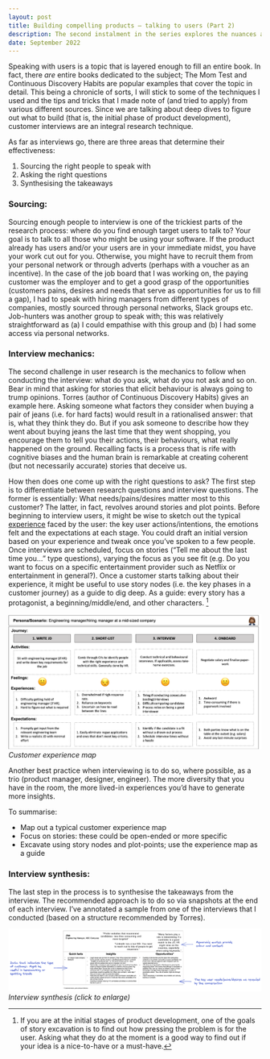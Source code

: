 ```yaml
---
layout: post
title: Building compelling products — talking to users (Part 2)
description: The second instalment in the series explores the nuances and best practices involved in user interviews.
date: September 2022
---
```


Speaking with users is a topic that is layered enough to fill an entire book. In fact, there *are* entire books dedicated to the subject; The Mom Test and Continuous Discovery Habits are popular examples that cover the topic in detail. This being a chronicle of sorts, I will stick to some of the techniques I used and the tips and tricks that I made note of (and tried to apply) from various different sources. Since we are talking about deep dives to figure out what to build (that is, the initial phase of product development), customer interviews are an integral research technique.

As far as interviews go, there are three areas that determine their effectiveness:
1. Sourcing the right people to speak with
2. Asking the right questions
3. Synthesising the takeaways

### Sourcing:

Sourcing enough people to interview is one of the trickiest parts of the research process: where do you find enough target users to talk to? Your goal is to talk to all those who might be using your software. If the product already has users and/or your users are in your immediate midst, you have your work cut out for you. Otherwise, you might have to recruit them from your personal network or through adverts (perhaps with a voucher as an incentive). In the case of the job board that I was working on, the paying customer was the employer and to get a good grasp of the opportunities (customers pains, desires and needs that serve as opportunities for us to fill a gap), I had to speak with hiring managers from different types of companies, mostly sourced through personal networks, Slack groups etc. Job-hunters was another group to speak with; this was relatively straightforward as (a) I could empathise with this group and (b) I had some access via personal networks.

### Interview mechanics:

The second challenge in user research is the mechanics to follow when conducting the interview: what do you ask, what do you not ask and so on. Bear in mind that asking for stories that elicit behaviour is always going to trump opinions. Torres (author of Continuous Discovery Habits) gives an example here. Asking someone what factors they consider when buying a pair of jeans (i.e. for hard facts) would result in a rationalised answer: that is, what they think they do. But if you ask someone to describe how they went about buying jeans the last time that they went shopping, you encourage them to tell you their actions, their behaviours, what really happened on the ground. Recalling facts is a process that is rife with cognitive biases and the human brain is remarkable at creating coherent (but not necessarily accurate) stories that deceive us.

How then does one come up with the right questions to ask? The first step is to differentiate between research questions and interview questions. The former is essentially: What needs/pains/desires matter most to this customer? The latter, in fact, revolves around stories and plot points. Before beginning to interview users, it might be wise to sketch out the typical <a href="https://hbr.org/2010/11/using-customer-journey-maps-to" target="_blank">experience</a> faced by the user: the key user actions/intentions, the emotions felt and the expectations at each stage. You could draft an initial version based on your experience and tweak once you’ve spoken to a few people. Once interviews are scheduled, focus on stories (“Tell me about the last time you…” type questions), varying the focus as you see fit (e.g. Do you want to focus on a specific entertainment provider such as Netflix or entertainment in general?). Once a customer starts talking about their experience, it might be useful to use story nodes (i.e. the key phases in a customer journey) as a guide to dig deep. As a guide: every story has a protagonist, a beginning/middle/end, and other characters. [^1]

[![Customer experience map](/public/xp.png)](/public/xp.png)
*Customer experience map*

Another best practice when interviewing is to do so, where possible, as a trio (product manager, designer, engineer). The more diversity that you have in the room, the more lived-in experiences you’d have to generate more insights.

To summarise:
<ul>
  <li> Map out a typical customer experience map </li>
  <li> Focus on stories: these could be open-ended or more specific </li>
  <li> Excavate using story nodes and plot-points; use the experience map as a guide </li>
</ul>

### Interview synthesis:

The last step in the process is to synthesise the takeaways from the interview. The recommended approach is to do so via snapshots at the end of each interview. I’ve annotated a sample from one of the interviews that I conducted (based on a structure recommended by Torres).

[![Interview synthesis](/public/int-notes.png)](/public/int-notes.png)
*Interview synthesis (click to enlarge)*





[^1]: If you are at the initial stages of product development, one of the goals of story excavation is to find out how pressing the problem is for the user. Asking what they do at the moment is a good way to find out if your idea is a nice-to-have or a must-have.
